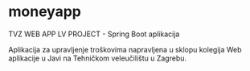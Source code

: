 # moneyapp
TVZ WEB APP LV PROJECT - Spring Boot aplikacija

Aplikacija za upravljenje troškovima napravljena u sklopu kolegija Web aplikacije u Javi na Tehničkom veleučilištu u Zagrebu.
